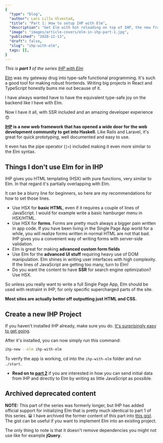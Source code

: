 ```yaml
---
{
  "type": "blog",
  "author": Lars Lillo Ulvestad,
  "title": "Part 1: How to setup IHP with Elm",
  "description": "Get Elm with hot reloading on top of IHP, the new framework that makes Haskell a cool kid in web dev.",
  "image": "images/article-covers/elm-in-ihp-part-1.jpg",
  "published": "2020-12-13",
  "draft": false,
  "slug": "ihp-with-elm",
  tags: [],
}
---
```


_This is **part 1** of the series [IHP with Elm](https://driftercode.com/blog/ihp-with-elm-series)_



[Elm](https://elm-lang.org/) was my gateway drug into type-safe functional programming. It's such a good tool for making robust frontends. Writing big projects in React and TypeScript honestly bums me out because of it.

I have always wanted have to have the equivalent type-safe joy on the backend like I have with Elm.

Now I have it all, with SSR included and an amazing developer experience 😍

**[IHP](https://ihp.digitallyinduced.com/) is a new web framework that has opened a wide door for the web development community to get into Haskell.** Like Rails and Laravel, it's great for quick prototyping, well documented and easy to use.

It even has the pipe operator (`|>`) included making it even more similar to the Elm syntax.

## Things I don't use Elm for in IHP

IHP gives you HTML templating (HSX) with pure functions, very similar to Elm. In that regard it's partially overlapping with Elm.

It can be a blurry line for beginners, so here are my recommendations for how to set those lines.

- Use HSX for **basic HTML**, even if it requires a couple of lines of JavaScript. I would for example write a basic hamburger menu in HSX/HTML.
- Use HSX for **forms**. Forms are pretty much always a bigger pain written in app code. If you have been living in the Single Page App world for a while, you will realize forms written in normal HTML are not that bad. IHP gives you a convenient way of writing forms with server-side validation.
- Elm is great for making **advanced custom form fields**
- Use Elm for the **advanced UI stuff** requiring heavy use of DOM manipulation. Elm shines in writing user interfaces with high complexity. If the lines of JavaScript are getting too many, turn to Elm!
- Do you want the content to have **SSR** for search engine optimization? Use HSX.

So unless you really want to write a full Single Page App, Elm should be used with restraint in IHP, for only specific supercharged parts of the site.

**Most sites are actually better off outputting just HTML and CSS.**

## Create a new IHP Project

If you haven't installed IHP already, make sure you do. [It's surprisingly easy to get going](https://ihp.digitallyinduced.com/Guide/installation.html).

After it's installed, you can now simply run this command:

```bash
ihp-new --elm ihp-with-elm
```

To verify the app is working, cd into the `ihp-with-elm` folder and run `./start`.

- **Read on to [part 2](blog/passing-flags-from-ihp-to-elm)** if you are interested in how you can send initial data from IHP and directly to Elm by writing as little JavaScript as possible.

## Archived deprecated content

**NOTE:** This part of the series was formerly longer, but IHP has added official support for initializing Elm that is pretty much identical to part 1 of this series. 😀 I have archived the former content of this part into [this gist](https://gist.github.com/kodeFant/919f032de75c5bad40aa709183754a74). The gist can be useful if you want to implement Elm into an existing project.

The only thing to note is that it doesn't remove dependencies you might not use like for example **jQuery**.